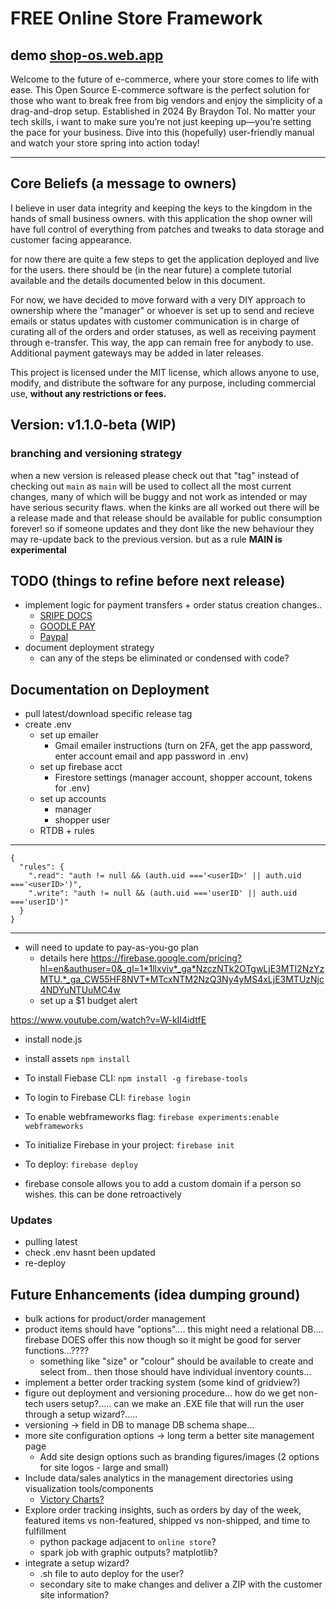 # FREE Online Store Framework

## demo [shop-os.web.app](https://shop-os.web.app/)

Welcome to the future of e-commerce, where your store comes to life with ease. This Open Source E-commerce software is the perfect solution for those who want to break free from big vendors and enjoy the simplicity of a drag-and-drop setup. Established in 2024 By Braydon Tol. No matter your tech skills, i want to make sure you’re not just keeping up—you’re setting the pace for your business. Dive into this (hopefully) user-friendly manual and watch your store spring into action today!

---

## Core Beliefs (a message to owners)

I believe in user data integrity and keeping the keys to the kingdom in the hands of small business owners. with this application the shop owner will have full control of everything from patches and tweaks to data storage and customer facing appearance.

for now there are quite a few steps to get the application deployed and live for the users. there should be (in the near future) a complete tutorial available and the details documented below in this document.

For now, we have decided to move forward with a very DIY approach to ownership where the "manager" or whoever is set up to send and recieve emails or status updates with customer communication is in charge of curating all of the orders and order statuses, as well as receiving payment through e-transfer. This way, the app can remain free for anybody to use. Additional payment gateways may be added in later releases.

This project is licensed under the MIT license, which allows anyone to use, modify, and distribute the software for any purpose, including commercial use, **without any restrictions or fees.**

## **Version: v1.1.0-beta (WIP)**

### branching and versioning strategy

when a new version is released please check out that "tag" instead of checking out `main` as `main` will be used to collect all the most current changes, many of which will be buggy and not work as intended or may have serious security flaws. when the kinks are all worked out there will be a release made and that release should be available for public consumption forever! so if someone updates and they dont like the new behaviour they may re-update back to the previous version. but as a rule **MAIN is experimental**

## TODO (things to refine before next release)

- implement logic for payment transfers + order status creation changes..
  - [SRIPE DOCS](https://docs.stripe.com/connect/design-an-integration?connect-onboarding-surface=api&connect-dashboard-type=none&connect-economic-model=buy-rate&connect-loss-liability-owner=platform&connect-charge-type=direct)
  - [GOODLE PAY](https://developers.google.com/pay/api/web/overview)
  - [Paypal](https://developer.paypal.com/sdk/js/)
- document deployment strategy 
  - can any of the steps be eliminated or condensed with code?

## Documentation on Deployment

- pull latest/download specific release tag
- create .env
  - set up emailer
    - Gmail emailer instructions (turn on 2FA, get the app password, enter account email and app password in .env)
  - set up firebase acct
    - Firestore settings (manager account, shopper account, tokens for .env)
  - set up accounts
    - manager
    - shopper user
  - RTDB + rules

---
    {
      "rules": {
        ".read": "auth != null && (auth.uid ==='<userID>' || auth.uid ==='<userID>')",
        ".write": "auth != null && (auth.uid ==='userID' || auth.uid ==='userID')" 
      }
    }
---

- will need to update to pay-as-you-go plan
  - details here <https://firebase.google.com/pricing?hl=en&authuser=0&_gl=1*1llxviv*_ga*NzczNTk2OTgwLjE3MTI2NzYzMTU.*_ga_CW55HF8NVT*MTcxNTM2NzQ3Ny4yMS4xLjE3MTUzNjc4NDYuNTUuMC4w>
  - set up a $1 budget alert

<https://www.youtube.com/watch?v=W-kII4idtfE>

- install node.js
- install assets `npm install`
- To install Fiebase CLI: `npm install -g firebase-tools`
- To login to Firebase CLI: `firebase login`
- To enable webframeworks flag: `firebase experiments:enable webframeworks`
- To initialize Firebase in your project: `firebase init`
- To deploy: `firebase deploy`

- firebase console allows you to add a custom domain if a person so wishes. this can be done retroactively

### Updates

- pulling latest
- check .env hasnt been updated
- re-deploy

## Future Enhancements (idea dumping ground)

- bulk actions for product/order management
- product items should have "options".... this might need a relational DB.... firebase DOES offer this now though so it might be good for server functions...????
  - something like "size" or "colour" should be available to create and select from.. then those should have individual inventory counts...
- implement a better order tracking system (some kind of gridview?)
- figure out deployment and versioning procedure... how do we get non-tech users setup?..... can we make an .EXE file that will run the user through a setup wizard?.....
- versioning -> field in DB to manage DB schema shape...
- more site configuration options -> long term a better site management page
  - Add site design options such as branding figures/images (2 options for site logos - large and small)  
- Include data/sales analytics in the management directories using visualization tools/components
  - [Victory Charts?](https://www.npmjs.com/package/victory)
- Explore order tracking insights, such as orders by day of the week, featured items vs non-featured, shipped vs non-shipped, and time to fulfillment
  - python package adjacent to `online store`?
  - spark job with graphic outputs? matplotlib?
- integrate a setup wizard?
  - .sh file to auto deploy for the user?
  - secondary site to make changes and deliver a ZIP with the customer site information?
